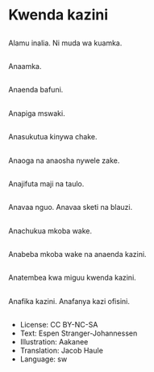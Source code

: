 # Kwenda kazini

##
Alamu inalia. Ni muda wa kuamka.

##
Anaamka.

##
Anaenda bafuni.

##
Anapiga mswaki.

##
Anasukutua kinywa chake.

##
Anaoga na anaosha nywele zake.

##
Anajifuta maji na taulo.

##
Anavaa nguo. Anavaa sketi na blauzi.

##
Anachukua mkoba wake.

##
Anabeba mkoba wake na anaenda kazini.

##
Anatembea kwa miguu kwenda kazini.

##
Anafika kazini. Anafanya kazi ofisini.

##
* License: CC BY-NC-SA
* Text: Espen Stranger-Johannessen
* Illustration: Aakanee
* Translation: Jacob Haule
* Language: sw
